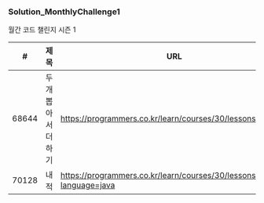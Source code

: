 
### Solution_MonthlyChallenge1
월간 코드 챌린지 시즌 1

| # | 제목 | URL | 풀이 |
| --- | --- | --- | --- |
| 68644 | 두 개 뽑아서 더하기 | https://programmers.co.kr/learn/courses/30/lessons/68644 | `SUCCESS` |
| 70128 | 내적 | https://programmers.co.kr/learn/courses/30/lessons/70128?language=java | `SUCCESS` |
